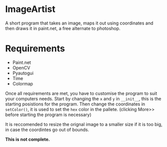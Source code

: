 # ImageArtist
A short program that takes an image, maps it out using coordinates and then draws it in paint.net, a free alternate to photoshop.

# Requirements
- Paint.net
- OpenCV
- Pyautogui
- Time
- Colormap

Once all requirements are met, you have to customise the program to suit your computers needs. Start by changing the `x` and `y` in `__init__`, this is the starting posistions for the program. Then change the coordinates in `setColor()`, it is used to set the `hex` color in the pallete. (clicking More>> before starting the program is necessary)

It is reccomended to resize the orignal image to a smaller size if it is too big, in case the coordintes go out of bounds.

**This is not complete.**
